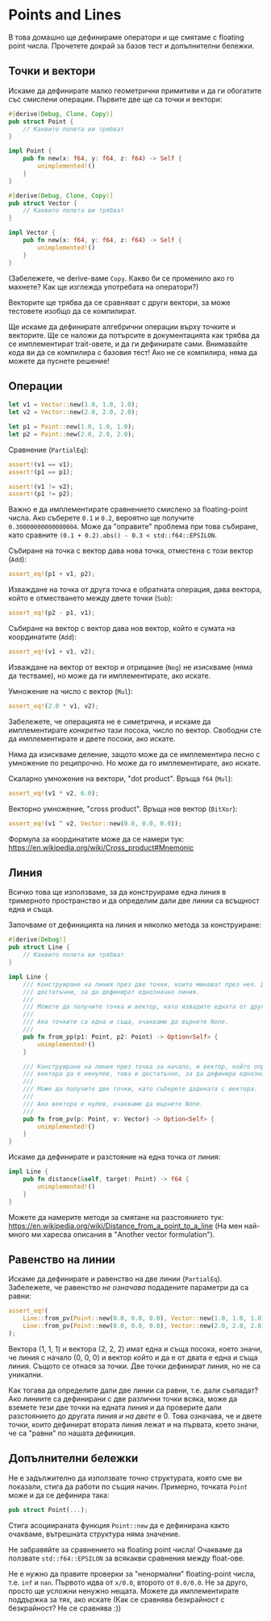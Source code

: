 # Points and Lines

В това домашно ще дефинираме оператори и ще смятаме с floating point числа. Прочетете докрай за базов тест и допълнителни бележки.

## Точки и вектори

Искаме да дефинирате малко геометрични примитиви и да ги обогатите със смислени операции. Първите две ще са точки и вектори:

``` rust
#[derive(Debug, Clone, Copy)]
pub struct Point {
    // Каквито полета ви трябват
}

impl Point {
    pub fn new(x: f64, y: f64, z: f64) -> Self {
        unimplemented!()
    }
}

#[derive(Debug, Clone, Copy)]
pub struct Vector {
    // Каквито полета ви трябват
}

impl Vector {
    pub fn new(x: f64, y: f64, z: f64) -> Self {
        unimplemented!()
    }
}
```

(Забележете, че derive-ваме `Copy`. Какво би се променило ако го махнете? Как ще изглежда употребата на оператори?)

Векторите ще трябва да се сравняват с други вектори, за може тестовете изобщо да се компилират.

Ще искаме да дефинирате алгебрични операции върху точките и векторите. Ще се наложи да потърсите в документацията как трябва да се имплементират trait-овете, и да ги дефинирате сами. Внимавайте кода ви да се компилира с базовия тест! Ако не се компилира, няма да можете да пуснете решение!

## Операции

``` rust
let v1 = Vector::new(1.0, 1.0, 1.0);
let v2 = Vector::new(2.0, 2.0, 2.0);

let p1 = Point::new(1.0, 1.0, 1.0);
let p2 = Point::new(2.0, 2.0, 2.0);
```

Сравнение (`PartialEq`):

``` rust
assert!(v1 == v1);
assert!(p1 == p1);

assert!(v1 != v2);
assert!(p1 != p2);
```

Важно е да имплементирате сравнението смислено за floating-point числа. Ако съберете `0.1` и `0.2`, вероятно ще получите `0.30000000000000004`. Може да "оправите" проблема при това събиране, като сравните `(0.1 + 0.2).abs() - 0.3 < std::f64::EPSILON`.

Събиране на точка с вектор дава нова точка, отместена с този вектор (`Аdd`):

``` rust
assert_eq!(p1 + v1, p2);
```

Изваждане на точка от друга точка е обратната операция, дава вектора, който е отместването между двете точки (`Sub`):

``` rust
assert_eq!(p2 - p1, v1);
```

Събиране на вектор с вектор дава нов вектор, който е сумата на координатите (`Add`):

``` rust
assert_eq!(v1 + v1, v2);
```

Изваждане на вектор от вектор и отрицание (`Neg`) не изискваме (няма да тестваме), но може да ги имплементирате, ако искате.

Умножение на число с вектор (`Mul`):

``` rust
assert_eq!(2.0 * v1, v2);
```

Забележете, че операцията не е симетрична, и искаме да имплементирате *конкретно* тази посока, число по вектор. Свободни сте да имплементирате и двете посоки, ако искате.

Няма да изискваме деление, защото може да се имплементира лесно с умножение по реципрочно. Но може да го имплементирате, ако искате.

Скаларно умножение на вектори, "dot product". Връща `f64` (`Mul`):

``` rust
assert_eq!(v1 * v2, 6.0);
```

Векторно умножение, "cross product". Връща нов вектор (`BitXor`):

``` rust
assert_eq!(v1 ^ v2, Vector::new(0.0, 0.0, 0.0));
```

Формула за координатите може да се намери тук: https://en.wikipedia.org/wiki/Cross_product#Mnemonic

## Линия

Всичко това ще използваме, за да конструираме една линия в тримерното пространство и да определим дали две линии са всъщност една и съща.

Започваме от дефиницията на линия и няколко метода за конструиране:

``` rust
#[derive(Debug)]
pub struct Line {
    // Каквито полета ви трябват
}

impl Line {
    /// Конструиране на линия през две точки, които минават през нея. Две различни точки са
    /// достатъчни, за да дефинират еднозначно линия.
    ///
    /// Можете да получите точка и вектор, като извадите едната от другата точка.
    ///
    /// Ако точките са една и съща, очакваме да върнете None.
    ///
    pub fn from_pp(p1: Point, p2: Point) -> Option<Self> {
        unimplemented!()
    }

    /// Конструиране на линия през точка за начало, и вектор, който определя посоката. Стига
    /// вектора да е ненулев, това е достатъчно, за да дефинира еднозначно линия.
    ///
    /// Може да получите две точки, като съберете дадената с вектора.
    ///
    /// Ако вектора е нулев, очакваме да върнете None.
    ///
    pub fn from_pv(p: Point, v: Vector) -> Option<Self> {
        unimplemented!()
    }
}
```

Искаме да дефинирате и разстояние на една точка от линия:

``` rust
impl Line {
    pub fn distance(&self, target: Point) -> f64 {
        unimplemented!()
    }
}
```

Можете да намерите методи за смятане на разстоянието тук: https://en.wikipedia.org/wiki/Distance_from_a_point_to_a_line (На мен най-много ми харесва описания в "Another vector formulation").

## Равенство на линии

Искаме да дефинирате и равенство на две линии (`PartialEq`). Забележете, че равенство *не означава* подадените параметри да са равни:

``` rust
assert_eq!(
    Line::from_pv(Point::new(0.0, 0.0, 0.0), Vector::new(1.0, 1.0, 1.0)),
    Line::from_pv(Point::new(0.0, 0.0, 0.0), Vector::new(2.0, 2.0, 2.0))
);
```

Вектора (1, 1, 1) и вектора (2, 2, 2) имат една и съща посока, което значи, че линия с начало (0, 0, 0) и вектор който и да е от двата е една и съща линия. Същото се отнася за точки. Две точки дефинират линия, но не са уникални.

Как тогава да определите дали две линии са равни, т.е. дали съвпадат? Ако линиите са дефинирани с две различни точки всяка, може да вземете тези две точки на едната линия и да проверите дали разстоянието до другата линия *и на двете* е 0. Това означава, че и двете точки, които дефинират втората линия лежат и на първата, което значи, че са "равни" по нашата дефиниция.

## Допълнителни бележки

Не е задължително да използвате *точно* структурата, която сме ви показали, стига да работи по същия начин. Примерно, точката `Point` може и да се дефинира така:

``` rust
pub struct Point(...);
```

Стига асоциираната функция `Point::new` да e дефинирана както очакваме, вътрешната структура няма значение.

Не забравяйте за сравнението на floating point числа! Очакваме да ползвате `std::f64::EPSILON` за всякакви сравнения между float-ове.

Не е нужно да правите проверки за "ненормални" floating-point числа, т.е. `inf` и `nan`. Първото идва от `x/0.0`, второто от `0.0/0.0`. Не за друго, просто ще усложни ненужно нещата. Можете да имплементирате поддържка за тях, ако искате (Как се сравнява безкрайност с безкрайност? Не се сравнява :))
